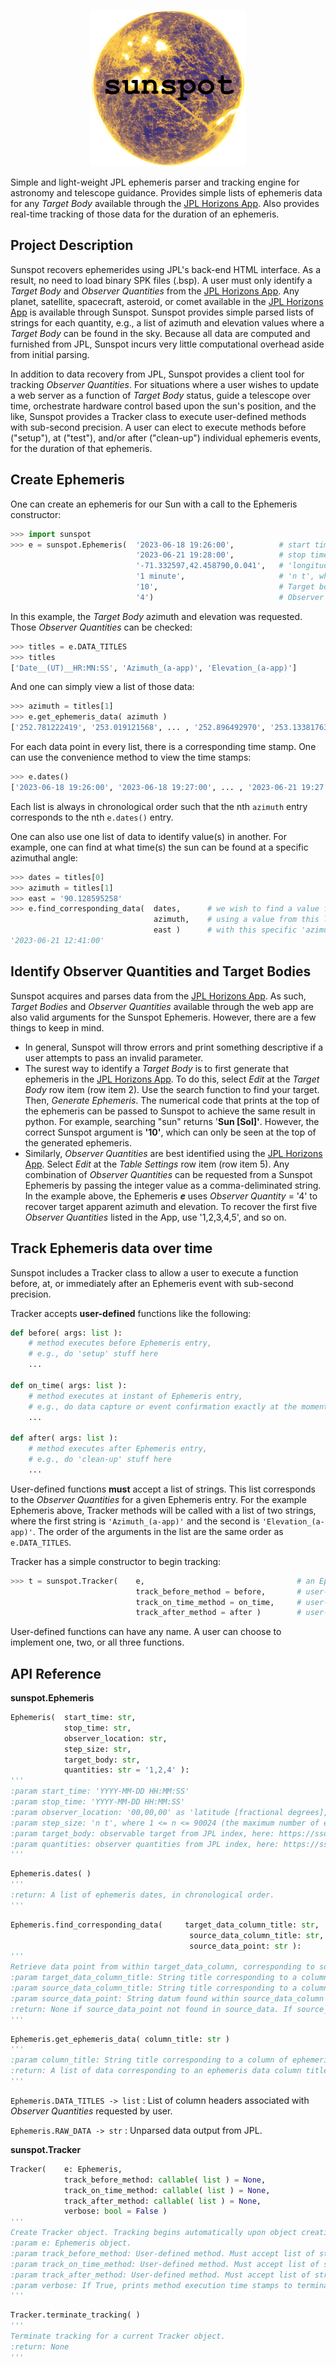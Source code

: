 <link href="https://github.com/sindresorhus/github-markdown-css/blob/main/github-markdown-dark.css" rel="stylesheet"></link> 

<p align="center">
  <img src="sunspot.png" width="250">
</p>

Simple and light-weight JPL ephemeris parser and tracking engine for astronomy and telescope guidance. Provides simple lists of ephemeris data for any _Target Body_ available through the [JPL Horizons App](https://ssd.jpl.nasa.gov/horizons/app.html#/). Also provides real-time tracking of those data for the duration of an ephemeris.

Project Description
-
Sunspot recovers ephemerides using JPL's back-end HTML interface. As a result, no need to load binary SPK files (.bsp). A user must only identify a _Target Body_ and _Observer Quantities_ from the [JPL Horizons App](https://ssd.jpl.nasa.gov/horizons/app.html#/). Any planet, satellite, spacecraft, asteroid, or comet available in the [JPL Horizons App](https://ssd.jpl.nasa.gov/horizons/app.html#/) is available through Sunspot. Sunspot provides simple parsed lists of strings for each quantity, e.g., a list of azimuth and elevation values where a _Target Body_ can be found in the sky. Because all data are computed and furnished from JPL, Sunspot incurs very little computational overhead aside from initial parsing.

In addition to data recovery from JPL, Sunspot provides a client tool for tracking _Observer Quantities_. For situations where a user wishes to update a web server as a function of _Target Body_ status, guide a telescope over time, orchestrate hardware control based upon the sun's position, and the like, Sunspot provides a Tracker class to execute user-defined methods with sub-second precision. A user can elect to execute methods before ("setup"), at ("test"), and/or after ("clean-up") individual ephemeris events, for the duration of that ephemeris.

Create Ephemeris
-
One can create an ephemeris for our Sun with a call to the Ephemeris constructor:
```python
>>> import sunspot
>>> e = sunspot.Ephemeris(  '2023-06-18 19:26:00',          # start time as 'YYYY-MM-DD HH:MM:SS' (24h clock)
                            '2023-06-21 19:28:00',          # stop time as 'YYYY-MM-DD HH:MM:SS' (24h clock)
                            '-71.332597,42.458790,0.041',   # 'longitude, latitude, elevation [kilometers]' for observer
                            '1 minute',                     # 'n t', where 1 <= n <= 90024 and t is a unit of time, e.g., 'minute', 'hour', 'day', 'month', 'year'
                            '10',                           # Target body code for our Sun, see below
                            '4')                            # Observer Quantity for apparent azimuth and elevation, see below
```
In this example, the _Target Body_ azimuth and elevation was requested. Those _Observer Quantities_ can be checked:
```python
>>> titles = e.DATA_TITLES
>>> titles
['Date__(UT)__HR:MN:SS', 'Azimuth_(a-app)', 'Elevation_(a-app)']
```
And one can simply view a list of those data:
```python
>>> azimuth = titles[1]
>>> e.get_ephemeris_data( azimuth )
['252.781222419', '253.019121568', ... , '252.896492970', '253.133817632']]
```
For each data point in every list, there is a corresponding time stamp. One can use the convenience method to view the time stamps:
```python
>>> e.dates()
['2023-06-18 19:26:00', '2023-06-18 19:27:00', ... , '2023-06-21 19:27:00', '2023-06-21 19:28:00']
```
Each list is always in chronological order such that the nth ````azimuth```` entry corresponds to the nth ````e.dates()```` entry.

One can also use one list of data to identify value(s) in another. For example, one can find at what time(s) the sun can be found at a specific azimuthal angle:
```python
>>> dates = titles[0]
>>> azimuth = titles[1]
>>> east = '90.128595258' 
>>> e.find_corresponding_data(  dates,      # we wish to find a value from this list
                                azimuth,    # using a value from this list
                                east )      # with this specific 'azimuth' value
'2023-06-21 12:41:00'                             
```
Identify Observer Quantities and Target Bodies
-
Sunspot acquires and parses data from the [JPL Horizons App](https://ssd.jpl.nasa.gov/horizons/app.html#/). As such, _Target Bodies_ and _Observer Quantities_ available through the web app are also valid arguments for the Sunspot Ephemeris. However, there are a few things to keep in mind.

- In general, Sunspot will throw errors and print something descriptive if a user attempts to pass an invalid parameter. 
- The surest way to identify a _Target Body_ is to first generate that ephemeris in the [JPL Horizons App](https://ssd.jpl.nasa.gov/horizons/app.html#/). To do this, select _Edit_ at the _Target Body_ row item (row item 2). Use the search function to find your target. Then, _Generate Ephemeris_. The numerical code that prints at the top of the ephemeris can be passed to Sunspot to achieve the same result in python. For example, searching "sun" returns '**Sun [Sol]'**. However, the correct Sunspot argument is **'10'**, which can only be seen at the top of the generated ephemeris. 
- Similarly, _Observer Quantities_ are best identified using the [JPL Horizons App](https://ssd.jpl.nasa.gov/horizons/app.html#/). Select _Edit_ at the _Table Settings_ row item (row item 5). Any combination of _Observer Quantities_ can be requested from a Sunspot Ephemeris by passing the integer value as a comma-deliminated string. In the example above, the Ephemeris ***e*** uses _Observer Quantity_ = '4' to recover target apparent azimuth and elevation. To recover the first five _Observer Quantities_ listed in the App, use '1,2,3,4,5', and so on.

Track Ephemeris data over time
-

Sunspot includes a Tracker class to allow a user to execute a function before, at, or immediately after an Ephemeris event with sub-second precision.

Tracker accepts **user-defined** functions like the following:
```python
def before( args: list ):
    # method executes before Ephemeris entry, 
    # e.g., do 'setup' stuff here
    ...

def on_time( args: list ):
    # method executes at instant of Ephemeris entry, 
    # e.g., do data capture or event confirmation exactly at the moment of an Ephemeris time stamp
    ...

def after( args: list ):
    # method executes after Ephemeris entry, 
    # e.g., do 'clean-up' stuff here
    ...
```
User-defined functions **must** accept a list of strings. This list corresponds to the _Observer Quantities_ for a given Ephemeris entry. For the example Ephemeris above, Tracker methods will be called with a list of two strings, where the first string is ```'Azimuth_(a-app)'``` and the second is ```'Elevation_(a-app)'```. The order of the arguments in the list are the same order as ````e.DATA_TITLES````.

Tracker has a simple constructor to begin tracking:

```python
>>> t = sunspot.Tracker(    e,                                  # an Ephemeris object
                            track_before_method = before,       # user-generated method runs BEFORE Ephemeris event
                            track_on_time_method = on_time,     # user-generated method runs AT Ephemeris event
                            track_after_method = after )        # user-generated method runs AFTER Ephemeris event
```

User-defined functions can have any name. A user can choose to implement one, two, or all three functions.

API Reference
-
**sunspot.Ephemeris**

```python
Ephemeris(  start_time: str, 
            stop_time: str, 
            observer_location: str, 
            step_size: str, 
            target_body: str, 
            quantities: str = '1,2,4' ):
'''
:param start_time: 'YYYY-MM-DD HH:MM:SS'
:param stop_time: 'YYYY-MM-DD HH:MM:SS'
:param observer_location: '00,00,00' as 'latitude [fractional degrees], longitude [fractional degrees], elevation [kilometers]'
:param step_size: 'n t', where 1 <= n <= 90024 (the maximum number of entries) and t is a unit of time, e.g., 'minute', 'hour', 'day', 'month', 'year'
:param target_body: observable target from JPL index, here: https://ssd.jpl.nasa.gov/horizons/app.html#/
:param quantities: observer quantities from JPL index, here: https://ssd.jpl.nasa.gov/horizons/app.html#/ . Default includes right ascension, declination, and altitude/azimuth
'''
```

```python
Ephemeris.dates( )
'''
:return: A list of ephemeris dates, in chronological order.
'''
```

```python
Ephemeris.find_corresponding_data(     target_data_column_title: str, 
                                        source_data_column_title: str, 
                                        source_data_point: str ):
'''
Retrieve data point from within target_data_column, corresponding to source_data_point from within source_data_column.
:param target_data_column_title: String title corresponding to a column of ephemeris data in which to search, e.g., "Azi____(a-app)___Elev"
:param source_data_column_title: String title corresponding to a column of ephemeris data from where search datum originates, e.g., "Date__(UT)__HR:MN:SS"
:param source_data_point: String datum found within source_data_column for which a corresponding row returns.
:return: None if source_data_point not found in source_data. If source_data_point appears only once, return corresponding datum from target_data. If source_data_point appears more than once, return a list of corresponding data in chronological order.
'''
```

```python
Ephemeris.get_ephemeris_data( column_title: str )
'''
:param column_title: String title corresponding to a column of ephemeris data, e.g., "Date__(UT)__HR:MN:SS" or Ephemeris.DATA_TITLES[n] where n is a valid index.
:return: A list of data corresponding to an ephemeris data column title. Entries in this list are in chronological order.
'''
```

```Ephemeris.DATA_TITLES -> list``` : List of column headers associated with _Observer Quantities_ requested by user.

```Ephemeris.RAW_DATA -> str``` : Unparsed data output from JPL.

**sunspot.Tracker**

```python
Tracker(    e: Ephemeris,
            track_before_method: callable( list ) = None,
            track_on_time_method: callable( list ) = None,
            track_after_method: callable( list ) = None,
            verbose: bool = False )
'''
Create Tracker object. Tracking begins automatically upon object creation. Tracker objects will automatically track beginning with the next-soonest date. If no next-soonest date, e.g., all dates are in past, SystemError results.
:param e: Ephemeris object.
:param track_before_method: User-defined method. Must accept list of strings corresponding to Ephemeris _Observer Quantities_. Optional argument.
:param track_on_time_method: User-defined method. Must accept list of strings corresponding to Ephemeris _Observer Quantities_. Optional argument.
:param track_after_method: User-defined method. Must accept list of strings corresponding to Ephemeris _Observer Quantities_. Optional argument.
:param verbose: If True, prints method execution time stamps to terminal.
'''
```
```python
Tracker.terminate_tracking( )
'''
Terminate tracking for a current Tracker object.
:return: None
'''
```